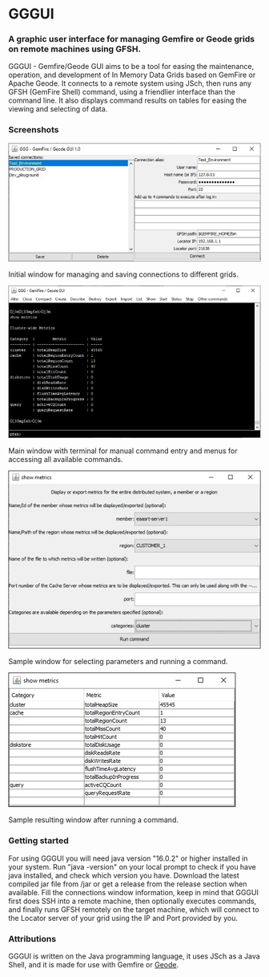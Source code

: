 # GGGUI
### A graphic user interface for managing Gemfire or Geode grids on remote machines using GFSH.

GGGUI - Gemfire/Geode GUI aims to be a tool for easing the maintenance, operation, and development of In Memory Data Grids based on GemFire or Apache Geode.
It connects to a remote system using JSch, then runs any GFSH (GemFire Shell) command, using a friendlier interface than the command line.
It also displays command results on tables for easing the viewing and selecting of data.

### Screenshots

![Screenshot](img/connections_window.jpg)

Initial window for managing and saving connections to different grids.

![Screenshot](img/main_window.jpg)

Main window with terminal for manual command entry and menus for accessing all available commands.

![Screenshot](img/command_window.jpg)

Sample window for selecting parameters and running a command.

![Screenshot](img/result_window.jpg)

Sample resulting window after running a command.

### Getting started

For using GGGUI you will need java version "16.0.2" or higher installed in your system.
Run "java -version" on your local prompt to check if you have java installed, and check which version you have.
Download the latest compiled jar file from /jar or get a release from the release section when available.
Fill the connections window information, keep in mind that GGGUI first does SSH into a remote machine, then optionally executes commands, and finally runs GFSH remotely on the target machine, which will connect to the Locator server of your grid using the IP and Port provided by you.

### Attributions

GGGUI is written on the Java programming language, it uses JSch as a Java Shell, and it is made for use with Gemfire or [Geode](https://github.com/apache/geode).


